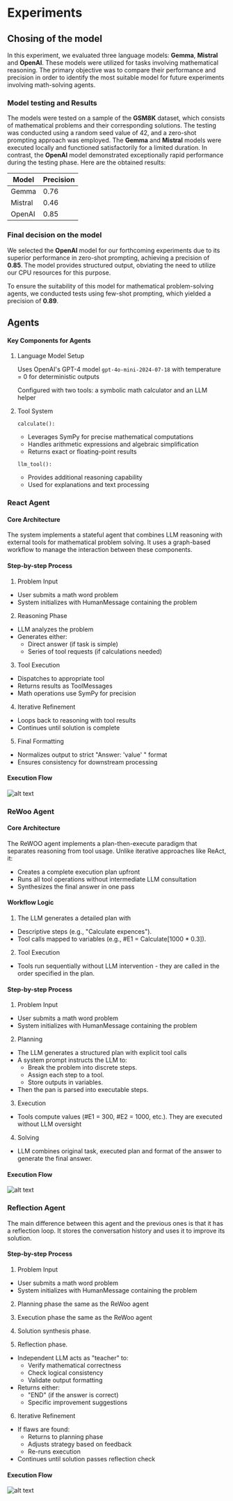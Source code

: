 # Experiments

## Chosing of the model
In this experiment, we evaluated three language models: **Gemma**, **Mistral** and **OpenAI**. These models were utilized for tasks involving mathematical reasoning. The primary objective was to compare their performance and precision in order to identify the most suitable model for future experiments involving math-solving agents.

### Model testing and Results

The models were tested on a sample of the **GSM8K** dataset, which consists of mathematical problems and their corresponding solutions. The testing was conducted using a random seed value of 42, and a zero-shot prompting approach was employed. The **Gemma** and **Mistral** models were executed locally and functioned satisfactorily for a limited duration. In contrast, the **OpenAI** model demonstrated exceptionally rapid performance during the testing phase. Here are the obtained results:

| Model   | Precision |
|---------|----------|
| Gemma   | 0.76     |
| Mistral | 0.46     |
| OpenAI  | 0.85     |

### Final decision on the model

We selected the **OpenAI** model for our forthcoming experiments due to its superior performance in zero-shot prompting, achieving a precision of **0.85**. The model provides structured output, obviating the need to utilize our CPU resources for this purpose.

To ensure the suitability of this model for mathematical problem-solving agents, we conducted tests using few-shot prompting, which yielded a precision of **0.89**.

## Agents

#### Key Components for Agents

1. Language Model Setup

    Uses OpenAI's GPT-4 model `gpt-4o-mini-2024-07-18` with temperature = 0 for deterministic outputs

    Configured with two tools: a symbolic math calculator and an LLM helper

2. Tool System

    `calculate():`

    - Leverages SymPy for precise mathematical computations
    - Handles arithmetic expressions and algebraic simplification
    - Returns exact or floating-point results

    `llm_tool():`

    - Provides additional reasoning capability
    - Used for explanations and text processing

### React Agent

#### Core Architecture
The system implements a stateful agent that combines LLM reasoning with external tools for mathematical problem solving. It uses a graph-based workflow to manage the interaction between these components.

#### Step-by-step Process

1. Problem Input
- User submits a math word problem
- System initializes with HumanMessage containing the problem

2. Reasoning Phase
- LLM analyzes the problem
- Generates either:
    - Direct answer (if task is simple)
    - Series of tool requests (if calculations needed)

3. Tool Execution
- Dispatches to appropriate tool
- Returns results as ToolMessages
- Math operations use SymPy for precision

4. Iterative Refinement
- Loops back to reasoning with tool results
- Continues until solution is complete

5. Final Formatting
- Normalizes output to strict "Answer: 'value' " format
- Ensures consistency for downstream processing

####  Execution Flow
![alt text](react.png)

### ReWoo Agent

#### Core Architecture
The ReWOO agent implements a plan-then-execute paradigm that separates reasoning from tool usage. Unlike iterative approaches like ReAct, it:
- Creates a complete execution plan upfront
- Runs all tool operations without intermediate LLM consultation
- Synthesizes the final answer in one pass

#### Workflow Logic

1. The LLM generates a detailed plan with
- Descriptive steps (e.g., "Calculate expences").
- Tool calls mapped to variables (e.g., #E1 = Calculate[1000 * 0.3]).

2. Tool Execution
- Tools run sequentially without LLM intervention - they are called in the order specified in the plan.

#### Step-by-step Process

1. Problem Input
- User submits a math word problem
- System initializes with HumanMessage containing the problem

2. Planning
- The LLM generates a structured plan with explicit tool calls
- A system prompt instructs the LLM to:
    - Break the problem into discrete steps.
    - Assign each step to a tool.
    - Store outputs in variables.
- Then the pan is parsed into executable steps. 

3. Execution
- Tools compute values (#E1 = 300, #E2 = 1000, etc.). They are executed without LLM oversight

4. Solving
- LLM combines original task, executed plan and format of the answer to generate the final answer.


####  Execution Flow
![alt text](rewoo.png)

### Reflection Agent
The main difference between this agent and the previous ones is that it has a reflection loop. It stores the conversation history and uses it to improve its solution.

#### Step-by-step Process

1. Problem Input
- User submits a math word problem
- System initializes with HumanMessage containing the problem

2. Planning phase the same as the ReWoo agent

3. Execution phase the same as the ReWoo agent

4. Solution synthesis phase.

5. Reflection phase.
- Independent LLM acts as "teacher" to:
    - Verify mathematical correctness
    - Check logical consistency
    - Validate output formatting
- Returns either:
    - "END" (if the answer is correct)
    - Specific improvement suggestions

6. Iterative Refinement
- If flaws are found:
    - Returns to planning phase
    - Adjusts strategy based on feedback
    - Re-runs execution
- Continues until solution passes reflection check


####  Execution Flow 
![alt text](reflection.png)